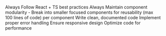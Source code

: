 Always Follow React + TS best practices
Always Maintain component modularity - 
Break into smaller focused components for reusability (max 100 lines of code) per component
Write clean, documented code
Implement proper error handling
Ensure responsive design
Optimize code for performance

